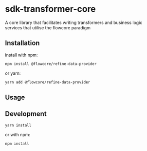 # sdk-transformer-core

A core library that facilitates writing transformers and business logic services that utilise the flowcore paradigm

## Installation

install with npm:

```bash
npm install @flowcore/refine-data-provider
```

or yarn:

```bash
yarn add @flowcore/refine-data-provider
```

## Usage

## Development

```bash
yarn install
```

or with npm:

```bash
npm install
```